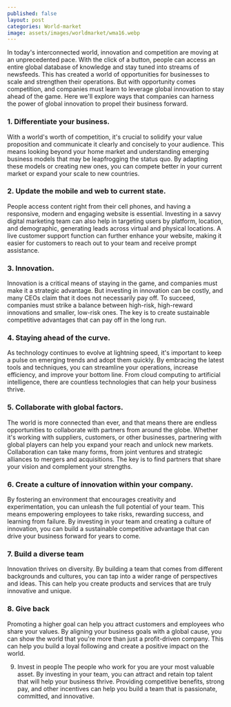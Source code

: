 ```yaml
---
published: false
layout: post
categories: World-market
image: assets/images/worldmarket/wma16.webp
---
```


In today's interconnected world, innovation and competition are moving at an unprecedented pace. With the click of a button, people can access an entire global database of knowledge and stay tuned into streams of newsfeeds. This has created a world of opportunities for businesses to scale and strengthen their operations. But with opportunity comes competition, and companies must learn to leverage global innovation to stay ahead of the game. Here we'll explore ways that companies can harness the power of global innovation to propel their business forward.

### 1.	Differentiate your business.
With a world's worth of competition, it's crucial to solidify your value proposition and communicate it clearly and concisely to your audience. This means looking beyond your home market and understanding emerging business models that may be leapfrogging the status quo. By adapting these models or creating new ones, you can compete better in your current market or expand your scale to new countries.

### 2.	Update the mobile and web to current state.
People access content right from their cell phones, and having a responsive, modern and engaging website is essential. Investing in a savvy digital marketing team can also help in targeting users by platform, location, and demographic, generating leads across virtual and physical locations. A live customer support function can further enhance your website, making it easier for customers to reach out to your team and receive prompt assistance.

### 3.	Innovation.
Innovation is a critical means of staying in the game, and companies must make it a strategic advantage. But investing in innovation can be costly, and many CEOs claim that it does not necessarily pay off. To succeed, companies must strike a balance between high-risk, high-reward innovations and smaller, low-risk ones. The key is to create sustainable competitive advantages that can pay off in the long run.

### 4.	Staying ahead of the curve.
As technology continues to evolve at lightning speed, it's important to keep a pulse on emerging trends and adopt them quickly. By embracing the latest tools and techniques, you can streamline your operations, increase efficiency, and improve your bottom line. From cloud computing to artificial intelligence, there are countless technologies that can help your business thrive.

### 5.	Collaborate with global factors.
The world is more connected than ever, and that means there are endless opportunities to collaborate with partners from around the globe. Whether it's working with suppliers, customers, or other businesses, partnering with global players can help you expand your reach and unlock new markets. Collaboration can take many forms, from joint ventures and strategic alliances to mergers and acquisitions. The key is to find partners that share your vision and complement your strengths.

### 6.	Create a culture of innovation within your company.
By fostering an environment that encourages creativity and experimentation, you can unleash the full potential of your team. This means empowering employees to take risks, rewarding success, and learning from failure. By investing in your team and creating a culture of innovation, you can build a sustainable competitive advantage that can drive your business forward for years to come.

### 7.	Build a diverse team
Innovation thrives on diversity. By building a team that comes from different backgrounds and cultures, you can tap into a wider range of perspectives and ideas. This can help you create products and services that are truly innovative and unique.

### 8.	Give back
Promoting a higher goal can help you attract customers and employees who share your values. By aligning your business goals with a global cause, you can show the world that you're more than just a profit-driven company. This can help you build a loyal following and create a positive impact on the world.

9.	Invest in people 
The people who work for you are your most valuable asset. By investing in your team, you can attract and retain top talent that will help your business thrive. Providing competitive benefits, strong pay, and other incentives can help you build a team that is passionate, committed, and innovative.
